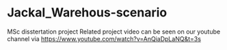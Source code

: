 # Jackal_Warehous-scenario
MSc disstertation project
Related project video can be seen on our youtube channel via https://www.youtube.com/watch?v=AnQiaDpLaNQ&t=3s
